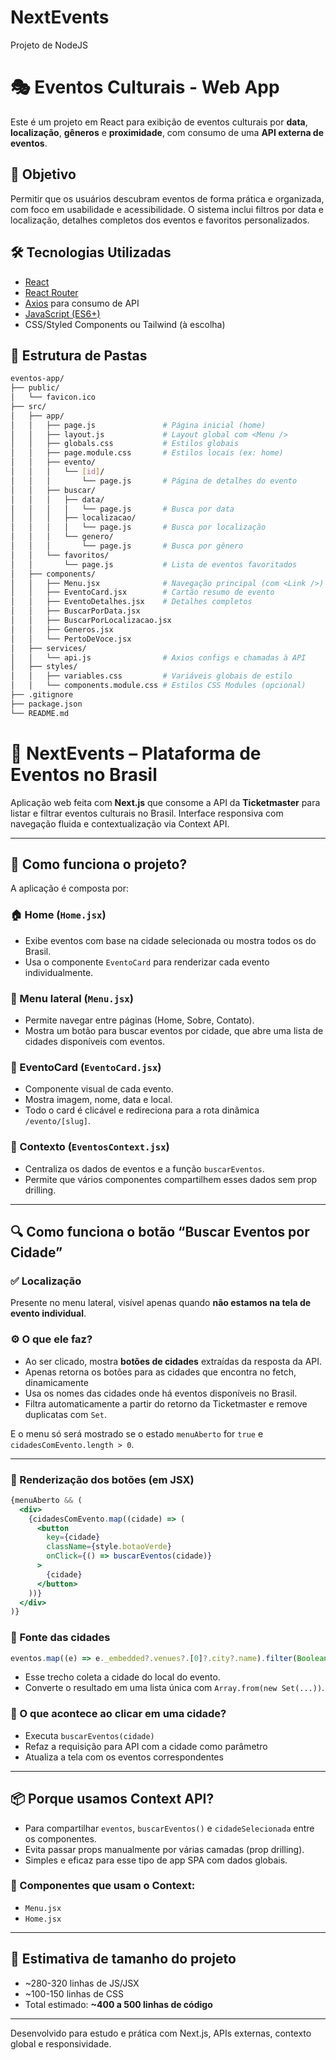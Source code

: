 # NextEvents
Projeto de NodeJS
# 🎭 Eventos Culturais - Web App

Este é um projeto em React para exibição de eventos culturais por **data**, **localização**, **gêneros** e **proximidade**, com consumo de uma **API externa de eventos**.

## 🚀 Objetivo

Permitir que os usuários descubram eventos de forma prática e organizada, com foco em usabilidade e acessibilidade. O sistema inclui filtros por data e localização, detalhes completos dos eventos e favoritos personalizados.

## 🛠️ Tecnologias Utilizadas

- [React](https://reactjs.org/)
- [React Router](https://reactrouter.com/)
- [Axios](https://axios-http.com/) para consumo de API
- [JavaScript (ES6+)](https://developer.mozilla.org/pt-BR/docs/Web/JavaScript)
- CSS/Styled Components ou Tailwind (à escolha)

## 📂 Estrutura de Pastas


```bash
eventos-app/
├── public/
│   └── favicon.ico
├── src/
│   ├── app/
│   │   ├── page.js               # Página inicial (home)
│   │   ├── layout.js             # Layout global com <Menu />
│   │   ├── globals.css           # Estilos globais
│   │   ├── page.module.css       # Estilos locais (ex: home)
│   │   ├── evento/
│   │   │   └── [id]/
│   │   │       └── page.js       # Página de detalhes do evento
│   │   ├── buscar/
│   │   │   ├── data/
│   │   │   │   └── page.js       # Busca por data
│   │   │   ├── localizacao/
│   │   │   │   └── page.js       # Busca por localização
│   │   │   └── genero/
│   │   │       └── page.js       # Busca por gênero
│   │   └── favoritos/
│   │       └── page.js           # Lista de eventos favoritados
│   ├── components/
│   │   ├── Menu.jsx              # Navegação principal (com <Link />)
│   │   ├── EventoCard.jsx        # Cartão resumo de evento
│   │   ├── EventoDetalhes.jsx    # Detalhes completos
│   │   ├── BuscarPorData.jsx
│   │   ├── BuscarPorLocalizacao.jsx
│   │   ├── Generos.jsx
│   │   └── PertoDeVoce.jsx
│   ├── services/
│   │   └── api.js                # Axios configs e chamadas à API
│   ├── styles/
│   │   ├── variables.css         # Variáveis globais de estilo
│   │   └── components.module.css # Estilos CSS Modules (opcional)
├── .gitignore
├── package.json
└── README.md
```

# 🎫 NextEvents – Plataforma de Eventos no Brasil

Aplicação web feita com **Next.js** que consome a API da **Ticketmaster** para listar e filtrar eventos culturais no Brasil. Interface responsiva com navegação fluida e contextualização via Context API.

---

## 🧠 Como funciona o projeto?

A aplicação é composta por:

### 🏠 Home (`Home.jsx`)
- Exibe eventos com base na cidade selecionada ou mostra todos os do Brasil.
- Usa o componente `EventoCard` para renderizar cada evento individualmente.

### 📌 Menu lateral (`Menu.jsx`)
- Permite navegar entre páginas (Home, Sobre, Contato).
- Mostra um botão para buscar eventos por cidade, que abre uma lista de cidades disponíveis com eventos.

### 🧩 EventoCard (`EventoCard.jsx`)
- Componente visual de cada evento.
- Mostra imagem, nome, data e local.
- Todo o card é clicável e redireciona para a rota dinâmica `/evento/[slug]`.

### 🧠 Contexto (`EventosContext.jsx`)
- Centraliza os dados de eventos e a função `buscarEventos`.
- Permite que vários componentes compartilhem esses dados sem prop drilling.

---

## 🔍 Como funciona o botão “Buscar Eventos por Cidade”

### ✅ Localização
Presente no menu lateral, visível apenas quando **não estamos na tela de evento individual**.

### ⚙️ O que ele faz?
- Ao ser clicado, mostra **botões de cidades** extraídas da resposta da API.
- Apenas retorna os botões para as cidades que encontra no fetch, dinamicamente
- Usa os nomes das cidades onde há eventos disponíveis no Brasil.
- Filtra automaticamente a partir do retorno da Ticketmaster e remove duplicatas com `Set`.
  

E o menu só será mostrado se o estado `menuAberto` for `true` e `cidadesComEvento.length > 0`.

---

### 📌 Renderização dos botões (em JSX)

```jsx
{menuAberto && (
  <div>
    {cidadesComEvento.map((cidade) => (
      <button
        key={cidade}
        className={style.botaoVerde}
        onClick={() => buscarEventos(cidade)}
      >
        {cidade}
      </button>
    ))}
  </div>
)}
```


### 📡 Fonte das cidades
```js
eventos.map((e) => e._embedded?.venues?.[0]?.city?.name).filter(Boolean)
```

- Esse trecho coleta a cidade do local do evento.
- Converte o resultado em uma lista única com `Array.from(new Set(...))`.

### 📲 O que acontece ao clicar em uma cidade?
- Executa `buscarEventos(cidade)`
- Refaz a requisição para API com a cidade como parâmetro
- Atualiza a tela com os eventos correspondentes

---

## 📦 Porque usamos Context API?

- Para compartilhar `eventos`, `buscarEventos()` e `cidadeSelecionada` entre os componentes.
- Evita passar props manualmente por várias camadas (prop drilling).
- Simples e eficaz para esse tipo de app SPA com dados globais.

### 🧠 Componentes que usam o Context:
- `Menu.jsx`
- `Home.jsx`

---

## 📁 Estimativa de tamanho do projeto

- ~280-320 linhas de JS/JSX
- ~100-150 linhas de CSS
- Total estimado: **~400 a 500 linhas de código**

---

Desenvolvido para estudo e prática com Next.js, APIs externas, contexto global e responsividade.
